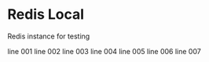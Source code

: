 # Redis Local

Redis instance for testing

line 001
line 002
line 003
line 004
line 005
line 006
line 007

